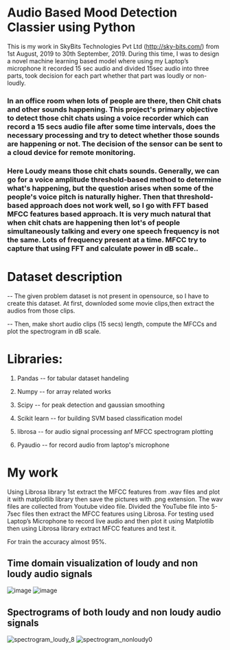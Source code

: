 # Audio Based Mood Detection Classier using Python

This is my work in SkyBits Technologies Pvt Ltd (http://sky-bits.com/) from 1st August, 2019 to 30th September, 2019. During this time, I was to design a novel machine learning based model where using my Laptop’s microphone it recorded 15 sec audio and divided 15sec audio into three parts, took decision for each part whether that part was loudly or non-loudly.

### In an office room when lots of people are there, then Chit chats and other sounds happening. This project's primary objective to detect those chit chats using a voice recorder which can record a 15 secs audio file after some time intervals, does the necessary processing and try to detect whether those sounds are happening or not. The decision of the sensor can be sent to a cloud device for remote monitoring.

### Here Loudy means those chit chats sounds. Generally, we can go for a voice amplitude threshold-based method to determine what's happening, but the question arises when some of the people's voice pitch is naturally higher. Then that threshold-based approach does not work well, so I go with FFT based MFCC features based approach. It is very much natural that when chit chats are happening then lot's of people simultaneously talking and every one speech frequency is not the same. Lots of frequency present at a time. MFCC try to capture that using FFT and calculate power in dB scale..


# Dataset description

-- The given problem dataset is not present in opensource, so I have to create this dataset. At first,  downloded some movie clips,then extract the audios from those clips.

-- Then, make short audio clips (15 secs) length, compute the MFCCs and plot the spectrogram in dB scale.

# Libraries:

1. Pandas -- for tabular dataset handeling

2. Numpy -- for array related works

3. Scipy -- for peak detection and gaussian smoothing

4. Scikit learn -- for building SVM based classification model

5. librosa -- for audio signal processing anf MFCC spectrogram plotting

6. Pyaudio -- for record audio from laptop's microphone


# My work

Using Librosa library 1st extract the MFCC features from .wav files and plot it with matplotlib library then save the pictures with .png extension.
The wav files are collected from Youtube video file. Divided the YouTube file into 5-7sec files then extract the MFCC features using Librosa.
For testing used Laptop’s Microphone to record live audio and then plot it using Matplotlib then using Librosa library extract MFCC features and test it.

For train the accuracy almost 95%.

## Time domain visualization of loudy and non loudy audio signals

![image](https://user-images.githubusercontent.com/33135767/96457317-3c5d8900-123d-11eb-932b-9bc1689679aa.png) ![image](https://user-images.githubusercontent.com/33135767/92584576-71c39e00-f2b1-11ea-980a-5490b8adf52c.png)

## Spectrograms of both loudy and non loudy audio signals

![spectrogram_loudy_8](https://user-images.githubusercontent.com/33135767/92584105-daf6e180-f2b0-11ea-9e25-e21dd1e7d5a9.png)  ![spectrogram_nonloudy0](https://user-images.githubusercontent.com/33135767/92584168-ee09b180-f2b0-11ea-9bf9-355e1c2e8036.png)



